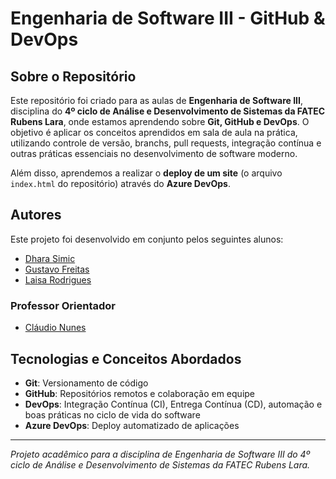 # Engenharia de Software III - GitHub & DevOps

## Sobre o Repositório
Este repositório foi criado para as aulas de **Engenharia de Software III**, disciplina do **4º ciclo de Análise e Desenvolvimento de Sistemas da FATEC Rubens Lara**, onde estamos aprendendo sobre **Git, GitHub e DevOps**. O objetivo é aplicar os conceitos aprendidos em sala de aula na prática, utilizando controle de versão, branchs, pull requests, integração contínua e outras práticas essenciais no desenvolvimento de software moderno.

Além disso, aprendemos a realizar o **deploy de um site** (o arquivo `index.html` do repositório) através do **Azure DevOps**.

## Autores
Este projeto foi desenvolvido em conjunto pelos seguintes alunos:
- [Dhara Simic](https://github.com/dharasimic)
- [Gustavo Freitas](https://github.com/GustavoFreitas2806)
- [Laisa Rodrigues](https://github.com/Laisarod)

### Professor Orientador
- [Cláudio Nunes](https://github.com/ClaudioNunes)

## Tecnologias e Conceitos Abordados
- **Git**: Versionamento de código
- **GitHub**: Repositórios remotos e colaboração em equipe
- **DevOps**: Integração Contínua (CI), Entrega Contínua (CD), automação e boas práticas no ciclo de vida do software
- **Azure DevOps**: Deploy automatizado de aplicações

---
_Projeto acadêmico para a disciplina de Engenharia de Software III do 4º ciclo de Análise e Desenvolvimento de Sistemas da FATEC Rubens Lara._

